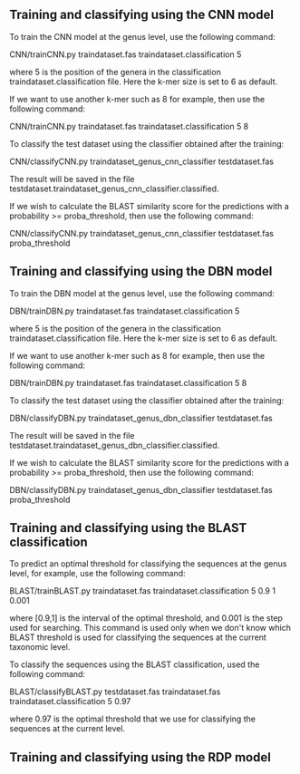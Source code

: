 ## Training and classifying using the CNN model

To train the CNN model at the genus level, use the following command:

CNN/trainCNN.py traindataset.fas traindataset.classification 5 

where 5 is the position of the genera in the classification traindataset.classification file. Here the k-mer size is set to 6 as default. 

If we want to use another k-mer such as 8 for example, then use the following command:

CNN/trainCNN.py traindataset.fas traindataset.classification 5 8

To classify the test dataset using the classifier obtained after the training:

CNN/classifyCNN.py traindataset_genus_cnn_classifier testdataset.fas 

The result will be saved in the file testdataset.traindataset_genus_cnn_classifier.classified.

If we wish to calculate the BLAST similarity score for the predictions with a probability >= proba_threshold, then use the following command:

CNN/classifyCNN.py traindataset_genus_cnn_classifier testdataset.fas proba_threshold

## Training and classifying using the DBN model

To train the DBN model at the genus level, use the following command:

DBN/trainDBN.py traindataset.fas traindataset.classification 5 

where 5 is the position of the genera in the classification traindataset.classification file. Here the k-mer size is set to 6 as default. 

If we want to use another k-mer such as 8 for example, then use the following command:

DBN/trainDBN.py traindataset.fas traindataset.classification 5 8

To classify the test dataset using the classifier obtained after the training:

DBN/classifyDBN.py traindataset_genus_dbn_classifier testdataset.fas 

The result will be saved in the file testdataset.traindataset_genus_dbn_classifier.classified.

If we wish to calculate the BLAST similarity score for the predictions with a probability >= proba_threshold, then use the following command:

DBN/classifyDBN.py traindataset_genus_dbn_classifier testdataset.fas proba_threshold


## Training and classifying using the BLAST classification

To predict an optimal threshold for classifying the sequences at the genus level, for example, use the following command:

BLAST/trainBLAST.py traindataset.fas traindataset.classification 5 0.9 1 0.001 

where [0.9,1] is the interval of the optimal threshold, and 0.001 is the step used for searching. This command is used only when we don't know which BLAST threshold is used for classifying the sequences at the current taxonomic level.

To classify the sequences using the BLAST classification, used the following command:

BLAST/classifyBLAST.py testdataset.fas traindataset.fas traindataset.classification 5 0.97

where 0.97 is the optimal threshold that we use for classifying the sequences at the current level.

## Training and classifying using the RDP model
